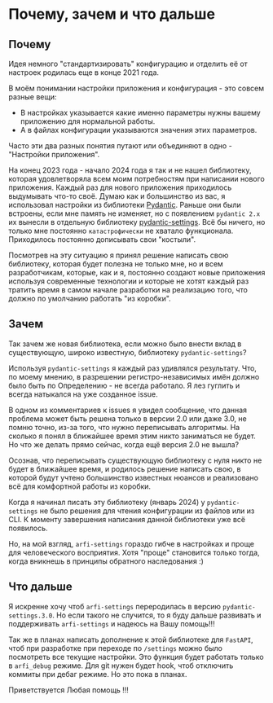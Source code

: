# Почему, зачем и что дальше

## Почему

Идея немного "стандартизировать" конфигурацию и отделить её от настроек родилась еще в конце 2021 года.

В моём понимании настройки приложения и конфигурация - это совсем разные вещи:

- В настройках указывается какие именно параметры нужны вашему приложению для нормальной работы.
- А в файлах конфигурации указываются значения этих параметров.

Часто эти два разных понятия путают или объединяют в одно - "Настройки приложения".

На конец 2023 года - начало 2024 года я так и не нашел библиотеку, которая удовлетворяла всем моим потребностям при написании нового приложения. Каждый раз для нового приложения приходилось выдумывать что-то своё.
Думаю как и большинство из вас, я использовал настройки из библиотеки [Pydantic](https://github.com/pydantic/pydantic). Раньше они были встроены, если мне память не изменяет, но с появлением `pydantic 2.x` их вынесли в отдельную библиотеку [pydantic-settings](https://github.com/pydantic/pydantic-settings).
Всё бы ничего, но только мне постоянно `катастрофически` не хватало функционала. Приходилось постоянно дописывать свои "костыли".

Посмотрев на эту ситуацию я принял решение написать свою библиотеку, которая будет полезна не только мне, но и всем разработчикам, которые, как и я, постоянно создают новые приложения используя современные технологии и которые не хотят каждый раз тратить время в самом начале разработки на реализацию того, что должно по умолчанию работать "из коробки".

## Зачем

Так зачем же новая библиотека, если можно было внести вклад в существующую, широко известную, библиотеку `pydantic-settings`?

Используя `pydantic-settings` я каждый раз удивлялся результату.
Что, по моему мнению, в разрешении регистро-независимых имён должно было быть по Определению - не всегда работало.
Я лез гуглить и всегда натыкался на уже созданное issue.

В одном из комментариев к issues я увидел сообщение, что данная проблема может быть решена только в версии 2.0 или даже 3.0, не помню точно, из-за того, что нужно переписывать алгоритмы. На сколько я понял в ближайшее время этим никто заниматься не будет.
Но что же делать прямо сейчас, когда ещё версия 2.0 не вышла?

Осознав, что переписывать существующую библиотеку с нуля никто не будет в ближайшее время, и родилось решение написать свою, в которой будут учтено большинство известных нюансов и реализовано всё для комфортной работы из коробки.

Когда я начинал писать эту библиотеку (январь 2024) у `pydantic-settings` не было решения для чтения конфигурации из файлов или из CLI.
К моменту завершения написания данной библиотеки уже всё появилось.

Но, на мой взгляд, `arfi-settings` гораздо гибче в настройках и проще для человеческого восприятия. Хотя "проще" становится только тогда, когда вникнешь в принципы обратного наследования :)

## Что дальше

Я искренне хочу чтоб `arfi-settings` переродилась в версию `pydantic-settings.3.0`.
Но если такого не случится, то я буду дальше развивать и поддерживать `arfi-settings` и надеюсь на Вашу помощь!!!

Так же в планах написать дополнение к этой библиотеке для `FastAPI`, чтоб при разработке при переходе по `/settings` можно было посмотреть все текущие настройки.
Это функция будет работать только в `arfi_debug` режиме. Для git нужен будет hook, чтоб отключить коммиты при дебаг режиме. Но это пока в планах.

Приветствуется Любая помощь !!!

